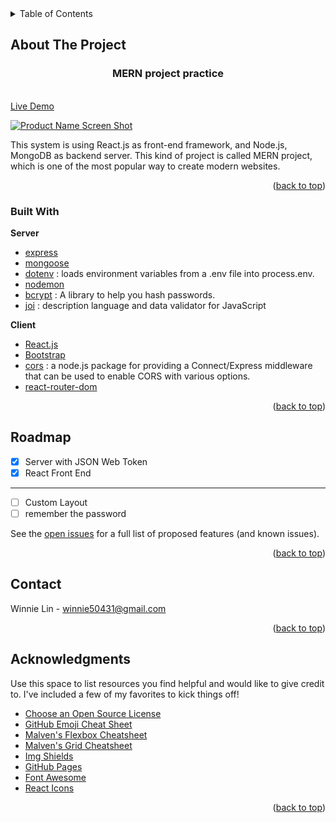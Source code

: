 <div id="top"></div>

<!-- TABLE OF CONTENTS -->
<details>
  <summary>Table of Contents</summary>
  <ol>
    <li>
      <a href="#about-the-project">About The Project</a>
      <ul>
        <li><a href="#built-with">Built With</a></li>
      </ul>
    </li>
    </li>
    <li><a href="#roadmap">Roadmap</a></li>
    <li><a href="#contact">Contact</a></li>
    <li><a href="#acknowledgments">Acknowledgments</a></li>
  </ol>
</details>

<!-- ABOUT THE PROJECT -->

## About The Project

  <h3 align="center">MERN project practice</h3>
  <br/>
  <a align="center" href="https://course-space.netlify.app/" target="_blank">Live Demo</a>

[![Product Name Screen Shot][product-screenshot]](https://course-space.netlify.app/)

This system is using React.js as front-end framework, and Node.js, MongoDB as backend server. This kind of project is called MERN project, which is one of the most popular way to create modern websites.

<p align="right">(<a href="#top">back to top</a>)</p>

### Built With

**Server**

- [express]()
- [mongoose]()
- [dotenv](https://www.npmjs.com/package/dotenv) : loads environment variables from a .env file into process.env.
- [nodemon]()
- [bcrypt](https://www.npmjs.com/package/bcrypt) : A library to help you hash passwords.
- [joi](https://www.npmjs.com/package/joi) : description language and data validator for JavaScript

**Client**

- [React.js](https://reactjs.org/)
- [Bootstrap](https://getbootstrap.com)
- [cors](https://www.npmjs.com/package/cors) : a node.js package for providing a Connect/Express middleware that can be used to enable CORS with various options.
- [react-router-dom]()

<p align="right">(<a href="#top">back to top</a>)</p>

<!-- ROADMAP -->

## Roadmap

- [x] Server with JSON Web Token
- [x] React Front End

---

- [ ] Custom Layout
- [ ] remember the password

See the [open issues](https://github.com/othneildrew/Best-README-Template/issues) for a full list of proposed features (and known issues).

<p align="right">(<a href="#top">back to top</a>)</p>

<!-- CONTACT -->

## Contact

Winnie Lin - winnie50431@gmail.com

<p align="right">(<a href="#top">back to top</a>)</p>

<!-- ACKNOWLEDGMENTS -->

## Acknowledgments

Use this space to list resources you find helpful and would like to give credit to. I've included a few of my favorites to kick things off!

- [Choose an Open Source License](https://choosealicense.com)
- [GitHub Emoji Cheat Sheet](https://www.webpagefx.com/tools/emoji-cheat-sheet)
- [Malven's Flexbox Cheatsheet](https://flexbox.malven.co/)
- [Malven's Grid Cheatsheet](https://grid.malven.co/)
- [Img Shields](https://shields.io)
- [GitHub Pages](https://pages.github.com)
- [Font Awesome](https://fontawesome.com)
- [React Icons](https://react-icons.github.io/react-icons/search)

<p align="right">(<a href="#top">back to top</a>)</p>

<!-- MARKDOWN LINKS & IMAGES -->
<!-- https://www.markdownguide.org/basic-syntax/#reference-style-links -->

[product-screenshot]: https://i.imgur.com/oO4Fe5k.png
